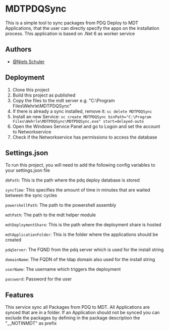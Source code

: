 
# MDTPDQSync

This is a simple tool to sync packages from PDQ Deploy to MDT Applications, that the user can directly specify the apps on the installation process. This application is based on .Net 6 as worker service


## Authors

- [@Niels Schuler](https://github.com/generalsle1n)


## Deployment

1. Clone this project
2. Build this project as published
3. Copy the files to the mdt server e.g. "C:\Program Files\Wehrle\MDTPDQSync"
4. If there is already a sync installed, remove it: ```sc delete MDTPDQSync```
5. Install an new Service: ```sc create MDTPDQSync binPath="C:\Program Files\Wehrle\MDTPDQSync\MDTPDQSync.exe" start=delayed-auto```
6. Open the Windows Service Panel and go to Logon and set the account to Networkservice
7. Check if the Networkservice has permissions to access the database

## Settings.json

To run this project, you will need to add the following config variables to your settings.json file

`dbPath`: This is the path where the pdq deploy database is stored

`syncTime`: This specifies the amount of time in minutes that are waited between the sync cycles

`powershellPath`: The path to the powershell assembly

`mdtPath`: The path to the mdt helper module

`mdtDeploymentShare`: This is the path where the deployment share is hosted

`mdtApplicationFolder`: This is the folder where the applications should be created

`pdqServer`: The FQND from the pdq server which is used for the install string

`domainName`: The FQDN of the ldap domain also used for the install string

`userName`: The username which triggers the deployment

`password`: Password for the user



## Features
This service sync all Packages from PDQ to MDT.
All Applications are synced that are in a folder.
If an Application should not be synced you can exclude the packages by defining in the package description the "__NOTINMDT" as prefix
